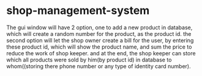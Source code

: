 # shop-management-system
The gui window will have 2 option, one to add a new product in database, which will create a random number for the product, as the product id. the second option will let the shop owner create a bill for the user, by entering these product id, which will show the product name, and sum the price to reduce the work of shop keeper. and at the end, the shop keeper can store which all products were sold by him(by product id) in database to whom((storing there phone number or any type of identity card number).
